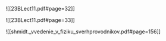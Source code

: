

![[23BLect11.pdf#page=32]]

![[23BLect11.pdf#page=33]]

![[shmidt._vvedenie_v_fiziku_sverhprovodnikov.pdf#page=156]]

